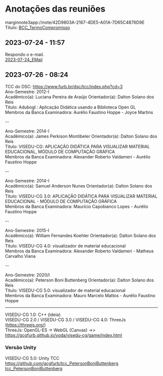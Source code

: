 # Anotações das reuniões  

marginnote3app://note/42D9803A-2167-4DE5-A01A-7D65C4876D9E  
Título: 
[BCC_TermoCompromisso](../BCC_TermoCompromisso.pdf)  

## 2023-07-24 - 11:57

Respondo o e-mail.  
[2023-07-24_EMail](../2023-07-24_EMail.pdf)  

## 2023-07-26 - 08:24

TCC do DSC: <https://www.furb.br/dsc/tcc/index.php?cd=3>  
Ano-Semestre: 2012-I  
Acadêmico(a): Luciana Pereira de Araújo	Orientador(a): Dalton Solano dos Reis  
Título: Adubogl : Aplicação Didática usando a Biblioteca Open GL  
Membros da Banca Examinadora: Aurélio Faustino Hoppe   -   Joyce Martins  

--

Ano-Semestre: 2014-I  
Acadêmico(a): James Perkison Montibeler	Orientador(a): Dalton Solano dos Reis  
Título: VISEDU-CG: APLICAÇÃO DIDÁTICA PARA VISUALIZAR MATERIAL EDUCACIONAL, MÓDULO DE COMPUTAÇÃO GRÁFICA  
Membros da Banca Examinadora: Alexander Roberto Valdameri   -   Aurélio Faustino Hoppe  

--

Ano-Semestre: 2014-I  
Acadêmico(a): Samuel Anderson Nunes	Orientador(a): Dalton Solano dos Reis  
Título: VISEDU-CG 3.0: APLICAÇÃO DIDÁTICA PARA VISUALIZAR MATERIAL EDUCACIONAL - MÓDULO DE COMPUTAÇÃO GRÁFICA  
Membros da Banca Examinadora: Maurício Capobianco Lopes   -   Aurélio Faustino Hoppe  

--

Ano-Semestre: 2015-I  
Acadêmico(a): William Fernandes Koehler	Orientador(a): Dalton Solano dos Reis  
Título: VISEDU-CG 4.0: visualizador de material educacional  
Membros da Banca Examinadora: Alexander Roberto Valdameri   -   Matheus Carvalho Viana  

--

Ano-Semestre: 2020/I  
Acadêmico(a): Peterson Boni Buttenberg	Orientador(a): Dalton Solano dos Reis  
Título: VISEDU-CG 5.0: visualizador de material educacional  
Membros da Banca Examinadora: Mauro Marcelo Mattos   -   Aurélio Faustino Hoppe  

----

VISEDU-CG 1.0: C++ (ideia)  
VISEDU-CG 2.0 / VISEDU-CG 3.0 / VISEDU-CG 4.0: ThreeJs (<https://threejs.org/>)  
ThreeJs: OpenGL-ES -> WebGL (Canvas)
->> <https://gcgfurb.github.io/yoda/visedu-cg/game/index.html>

### Versão Unity

VISEDU-CG 5.0: Unity
TCC <https://github.com/gcgfurb/tcc_PetersonBoniButtenberg>  
[tcc_PetersonBoniButtenberg](../tcc_PetersonBoniButtenberg/ "tcc_PetersonBoniButtenberg")  
